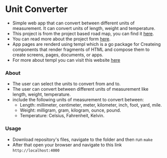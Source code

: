 # Unit Converter
- Simple web app that can convert between different units of measurement. It can convert units of length, weight and temperature.
- This project is from the project based road map, you can find it [here](https://roadmap.sh/backend/projects).
- You can read more about the project form [here](https://roadmap.sh/projects/unit-converter).
- App pages are renderd using templ which is a go package for Createing components that render fragments of HTML and compose them to create screens, pages, documents, or apps.
- For more about templ you can visit this website [here](https://templ.guide)

### About
- The user can select the units to convert from and to.
- The user can convert between different units of measurement like length, weight, temperature.
- include the following units of measurement to convert between:
	- Length: millimeter, centimeter, meter, kilometer, inch, foot, yard, mile.
	- Weight: milligram, gram, kilogram, ounce, pound.
	- Temperature: Celsius, Fahrenheit, Kelvin.

### Usage
- Download repository's files, navigate to the folder and then run ```make```
- After that open your browser and navigate to this link ```http://localhost:4000```
